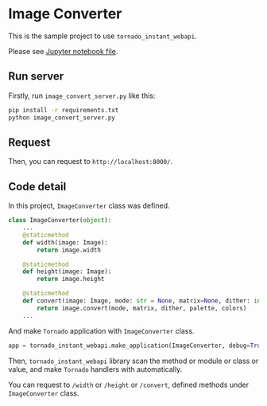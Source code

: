 # Image Converter

This is the sample project to use `tornado_instant_webapi`.

Please see [Jupyter notebook file](./readme.ipynb).

## Run server

Firstly, run `image_convert_server.py` like this:
```bash
pip install -r requirements.txt
python image_convert_server.py
```

## Request

Then, you can request to `http://localhost:8000/`.

## Code detail

In this project, `ImageConverter` class was defined.

```python
class ImageConverter(object):
    ...
    @staticmethod
    def width(image: Image):
        return image.width

    @staticmethod
    def height(image: Image):
        return image.height

    @staticmethod
    def convert(image: Image, mode: str = None, matrix=None, dither: int = None, palette: int = 0, colors: int = 256):
        return image.convert(mode, matrix, dither, palette, colors)
    ...
```

And make `Tornado` application with `ImageConverter` class.

```python
app = tornado_instant_webapi.make_application(ImageConverter, debug=True)
```

Then, `tornado_instant_webapi` library scan the method or module or class or value, and make `Tornado` handlers with automatically.

You can request to `/width` or `/height` or `/convert`, defined methods under `ImageConverter` class.
 